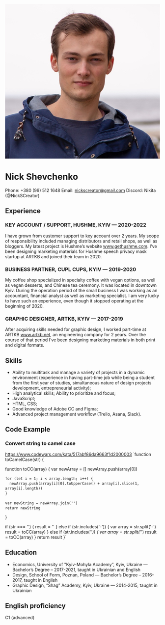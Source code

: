 ![Avatar](images/AVA.JPG)
# Nick Shevchenko
Phone: +380 (99) 512 1648
Email: nickscreator@gmail.com
Discord: Nikita (@NickSCreator)
## Experience
### KEY ACCOUNT / SUPPORT, HUSHME, KYIV — 2020-2022
I have grown from customer support to key account over 2 years. My scope of responsibility included managing distributors and retail shops, as well as bloggers. My latest project is Hushme’s website www.gethushme.com. I’ve been designing marketing materials for Hushme speech privacy mask startup at ARTKB and joined their team in 2020.
### BUSINESS PARTNER, CUPL CUPS, KYIV — 2019-2020
My coffee shop specialized in specialty coffee with vegan options, as well as vegan desserts, and Chinese tea ceremony. It was located in downtown Kyiv. During the operation period of the small business I was working as an accountant, financial analyst as well as marketing specialist. I am very lucky to have such an experience, even though it stopped operating at the beginning of 2020.
### GRAPHIC DESIGNER, ARTKB, KYIV — 2017-2019
After acquiring skills needed for graphic design, I worked part-time at ARTKB www.artkb.net, an engineering company for 2 years. Over the course of that period I’ve been designing marketing materials in both print and digital formats.
## Skills
* Ability to multitask and manage a variety of projects in a dynamic environment (experience in
having part-time job while being a student from the first year of studies, simultaneous nature of
design projects development, entrepreneurial activity);
* High analytical skills;
Ability to prioritize and focus;
* JavaScript;
* HTML, CSS;
* Good knowledge of Adobe CC and Figma;
* Advanced project management workflow (Trello, Asana, Slack).
## Code Example
### Convert string to camel case
https://www.codewars.com/kata/517abf86da9663f1d2000003
`function toCamelCase(str) {
  
  function toCC(array) {
    var newArray = []
    newArray.push(array[0])
  
    for (let i = 1; i < array.length; i++) {
      newArray.push(array[i][0].toUpperCase() + array[i].slice(1, array[i].length))
    }
  
    var newString = newArray.join('')
    return newString
  }
  
  if (str === '') {
    result = ''
  }
  else if (str.includes('-')) {
    var array = str.split('-')
    result = toCC(array)
  }
  else if (str.includes('_')) {
    var array = str.split('_')
    result = toCC(array)
  }
  return result
}`
## Education
* Economics, University of "Kyiv-Mohyla Academy”, Kyiv, Ukraine — Bachelor’s Degree – 2017-2021, taught in Ukrainian and English
* Design, School of Form, Poznan, Poland — Bachelor’s Degree – 2016-2017, taught in English
* Graphic Design, “Shag” Academy, Kyiv, Ukraine — 2014-2015, taught in Ukrainian
## English proficiency
C1 (advanced)